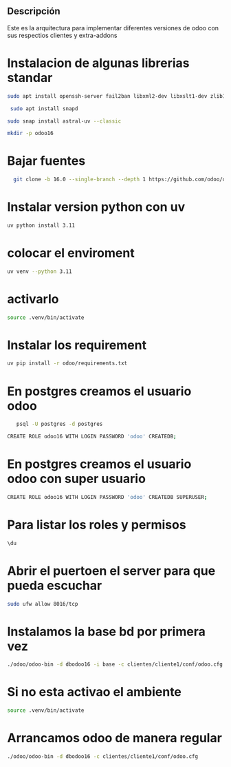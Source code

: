 ## Descripción
Este es la arquitectura para implementar diferentes versiones de odoo con sus respectios clientes y extra-addons

# Instalacion de algunas librerias standar
```bash
sudo apt install openssh-server fail2ban libxml2-dev libxslt1-dev zlib1g-dev libsasl2-dev libldap2-dev build-essential libssl-dev libffi-dev libmysqlclient-dev libpq-dev libjpeg8-dev liblcms2-dev libblas-dev libatlas-base-dev git curl   fontconfig libxrender1 xfonts-75dpi xfonts-base libjpeg-dev libevent-dev -y
```
```bash
 sudo apt install snapd
 ```
 ```bash
 sudo snap install astral-uv --classic
 ```
 ```bash
 mkdir -p odoo16
 ```
# Bajar fuentes
```bash
  git clone -b 16.0 --single-branch --depth 1 https://github.com/odoo/odoo.git odoo
```
# Instalar version python con uv
```bash
uv python install 3.11
```
# colocar el enviroment
```bash
uv venv --python 3.11
```
# activarlo
```bash
source .venv/bin/activate
```
# Instalar los requirement
```bash
uv pip install -r odoo/requirements.txt
```
# En postgres creamos el usuario odoo
```bash
   psql -U postgres -d postgres
```
```bash
CREATE ROLE odoo16 WITH LOGIN PASSWORD 'odoo' CREATEDB;
```
# En postgres creamos el usuario odoo con super usuario
```bash
CREATE ROLE odoo16 WITH LOGIN PASSWORD 'odoo' CREATEDB SUPERUSER;
```
# Para listar los roles y permisos
```bash
\du
```
# Abrir el puertoen el server para que pueda escuchar
```bash
sudo ufw allow 8016/tcp
```

# Instalamos la base  bd por primera vez
```bash
./odoo/odoo-bin -d dbodoo16 -i base -c clientes/cliente1/conf/odoo.cfg
```
# Si no esta activao el ambiente
```bash
source .venv/bin/activate
```
# Arrancamos odoo de manera regular
```bash
./odoo/odoo-bin -d dbodoo16 -c clientes/cliente1/conf/odoo.cfg
```